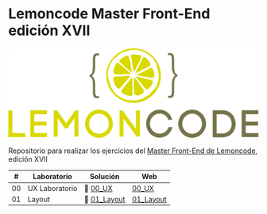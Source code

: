 # Lemoncode Master Front-End edición XVII

![Logo Lemoncode](logoLemoncode.svg)

Repositorio para realizar los ejercicios del [Master Front-End de Lemoncode](https://lemoncode.net/master-frontend#master-frontend/inicio), edición XVII

| #   | Laboratorio    | Solución                | Web                            |
| --- | -------------- | ----------------------- | ------------------------------ |
| 00  | UX Laboratorio | 📁 [00_UX](/00_UX/)     | [00_UX](/00_UX/index.html)     |
| 01  | Layout         | 📁 [01_Layout](/01_UX/) | [01_Layout](/01_UX/index.html) |
